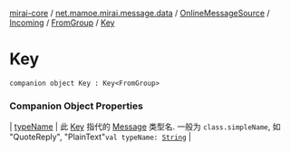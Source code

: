 [mirai-core](../../../../../index.md) / [net.mamoe.mirai.message.data](../../../../index.md) / [OnlineMessageSource](../../../index.md) / [Incoming](../../index.md) / [FromGroup](../index.md) / [Key](./index.md)

# Key

`companion object Key : Key<FromGroup>`

### Companion Object Properties

| [typeName](type-name.md) | 此 [Key](../../../../-message/-key/index.md) 指代的 [Message](../../../../-message/index.md) 类型名. 一般为 `class.simpleName`, 如 "QuoteReply", "PlainText"`val typeName: `[`String`](https://kotlinlang.org/api/latest/jvm/stdlib/kotlin/-string/index.html) |

